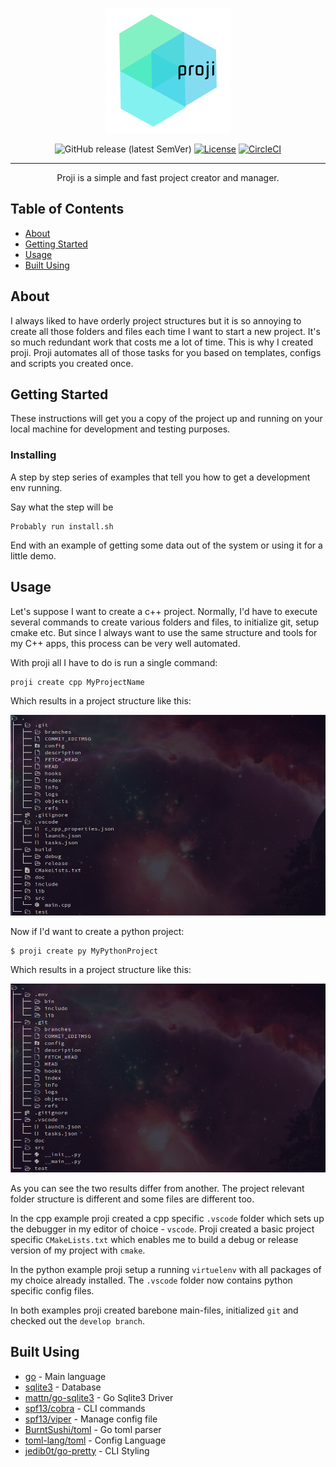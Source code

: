 <p align="center">
  <a href="" rel="noopener">
 <img width=200px height=200px src="assets/proji-freelogodesign-200x200.png" alt="Project logo"></a>
</p>

<!--<h3 align="center">proji</h3>-->

<div align="center">

![GitHub release (latest SemVer)](https://img.shields.io/github/v/release/nikoksr/proji?sort=semver)
[![License](https://img.shields.io/badge/license-MIT-blue.svg)](/LICENSE)
[![CircleCI](https://circleci.com/gh/nikoksr/proji/tree/master.svg?style=svg&circle-token=437a39b49c4fbc9656f7aed86aea369d584ecb87)](https://circleci.com/gh/nikoksr/proji/tree/master)

</div>

---

<p align="center">Proji is a simple and fast project creator and manager.
    <br>
</p>

## Table of Contents

- [About](#about)
- [Getting Started](#getting_started)
- [Usage](#usage)
- [Built Using](#built_using)

## About <a name = "about"></a>

I always liked to have orderly project structures but it is so annoying to create all those folders and files each time I want to start a new project. It's so much redundant work that costs me a lot of time. This is why I created proji. Proji automates all of those tasks for you based on templates, configs and scripts you created once.

## Getting Started <a name = "getting_started"></a>

These instructions will get you a copy of the project up and running on your local machine for development and testing purposes.

### Installing

A step by step series of examples that tell you how to get a development env running.

Say what the step will be

```
Probably run install.sh
```

End with an example of getting some data out of the system or using it for a little demo.

## Usage <a name="usage"></a>

Let's suppose I want to create a c++ project. Normally, I'd have to execute several commands to create various folders and files, to initialize git, setup cmake etc. But since I always want to use the same structure and tools for my C++ apps, this process can be very well automated.

With proji all I have to do is run a single command:

```
proji create cpp MyProjectName
```

Which results in a project structure like this:

![proji create result](assets/proji-create-result-cpp.png)

Now if I'd want to create a python project:

```
$ proji create py MyPythonProject
```

Which results in a project structure like this:

![proji create result](assets/proji-create-result-python.png)

As you can see the two results differ from another. The project relevant folder structure is different and some files are different too.

In the cpp example proji created a cpp specific `.vscode` folder which sets up the debugger in my editor of choice - `vscode`. Proji created a basic project specific `CMakeLists.txt` which enables me to build a debug or release version of my project with `cmake`.

In the python example proji setup a running `virtuelenv` with all packages of my choice already installed. The `.vscode` folder now contains python specific config files.

In both examples proji created barebone main-files, initialized `git` and checked out the `develop branch`.

## Built Using <a name = "built_using"></a>

- [go](https://golang.org/) - Main language
- [sqlite3](https://www.sqlite.org/index.html) - Database
- [mattn/go-sqlite3](https://github.com/mattn/go-sqlite3) - Go Sqlite3 Driver
- [spf13/cobra](https://github.com/spf13/cobra) - CLI commands
- [spf13/viper](https://github.com/spf13/viper) - Manage config file
- [BurntSushi/toml](https://github.com/BurntSushi/toml) - Go toml parser
- [toml-lang/toml](https://github.com/toml-lang/toml) - Config Language
- [jedib0t/go-pretty](https://github.com/jedib0t/go-pretty) - CLI Styling
